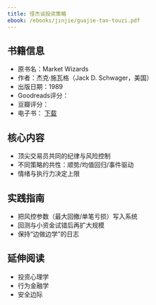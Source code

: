 ```yaml
---
title: 怪杰谈投资策略
ebook: /ebooks/jinjie/guajie-tan-touzi.pdf
---
```

## 书籍信息
- 原书名：Market Wizards
- 作者：杰克·施瓦格（Jack D. Schwager，美国）
- 出版日期：1989
- Goodreads评分：
- 豆瓣评分：
- 电子书： [下载](/ebooks/jinjie/guajie-tan-touzi.pdf)

## 核心内容
- 顶尖交易员共同的纪律与风险控制
- 不同策略的共性：顺势/均值回归/事件驱动
- 情绪与执行力决定上限

## 实践指南
- 把风控参数（最大回撤/单笔亏损）写入系统
- 回测与小资金试错后再扩大规模
- 保持“边做边学”的日志

## 延伸阅读
- 投资心理学
- 行为金融学
- 安全边际
